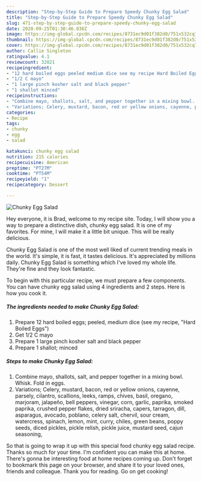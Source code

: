 ```yaml
---
description: "Step-by-Step Guide to Prepare Speedy Chunky Egg Salad"
title: "Step-by-Step Guide to Prepare Speedy Chunky Egg Salad"
slug: 471-step-by-step-guide-to-prepare-speedy-chunky-egg-salad
date: 2020-09-25T01:30:46.036Z
image: https://img-global.cpcdn.com/recipes/8731ec9d01f382d0/751x532cq70/chunky-egg-salad-recipe-main-photo.jpg
thumbnail: https://img-global.cpcdn.com/recipes/8731ec9d01f382d0/751x532cq70/chunky-egg-salad-recipe-main-photo.jpg
cover: https://img-global.cpcdn.com/recipes/8731ec9d01f382d0/751x532cq70/chunky-egg-salad-recipe-main-photo.jpg
author: Callie Singleton
ratingvalue: 4.1
reviewcount: 32821
recipeingredient:
- "12 hard boiled eggs peeled medium dice see my recipe Hard Boiled Eggs"
- "1/2 C mayo"
- "1 large pinch kosher salt and black pepper"
- "1 shallot minced"
recipeinstructions:
- "Combine mayo, shallots, salt, and pepper together in a mixing bowl. Whisk. Fold in eggs."
- "Variations; Celery, mustard, bacon, red or yellow onions, cayenne, parsely, cilantro, scallions, leeks, ramps, chives, basil, oregano, marjoram, jalapeño, bell peppers, vinegar, corn, garlic, paprika, smoked paprika, crushed pepper flakes, dried sriracha, capers, tarragon, dill, asparagus, avocado, poblano, celery salt, chervil, sour cream, watercress, spinach, lemon, mint, curry, chiles, green beans, poppy seeds, diced pickles, pickle relish, pickle juice, mustard seed, cajun seasoning,"
categories:
- Recipe
tags:
- chunky
- egg
- salad

katakunci: chunky egg salad 
nutrition: 215 calories
recipecuisine: American
preptime: "PT27M"
cooktime: "PT54M"
recipeyield: "1"
recipecategory: Dessert

---
```



![Chunky Egg Salad](https://img-global.cpcdn.com/recipes/8731ec9d01f382d0/751x532cq70/chunky-egg-salad-recipe-main-photo.jpg)

Hey everyone, it is Brad, welcome to my recipe site. Today, I will show you a way to prepare a distinctive dish, chunky egg salad. It is one of my favorites. For mine, I will make it a little bit unique. This will be really delicious.

Chunky Egg Salad is one of the most well liked of current trending meals in the world. It's simple, it is fast, it tastes delicious. It's appreciated by millions daily. Chunky Egg Salad is something which I've loved my whole life. They're fine and they look fantastic.




To begin with this particular recipe, we must prepare a few components. You can have chunky egg salad using 4 ingredients and 2 steps. Here is how you cook it.

<!--inarticleads1-->

##### The ingredients needed to make Chunky Egg Salad:

1. Prepare 12 hard boiled eggs; peeled, medium dice (see my recipe, &#34;Hard Boiled Eggs&#34;)
1. Get 1/2 C mayo
1. Prepare 1 large pinch kosher salt and black pepper
1. Prepare 1 shallot; minced




<!--inarticleads2-->

##### Steps to make Chunky Egg Salad:

1. Combine mayo, shallots, salt, and pepper together in a mixing bowl. Whisk. Fold in eggs.
1. Variations; Celery, mustard, bacon, red or yellow onions, cayenne, parsely, cilantro, scallions, leeks, ramps, chives, basil, oregano, marjoram, jalapeño, bell peppers, vinegar, corn, garlic, paprika, smoked paprika, crushed pepper flakes, dried sriracha, capers, tarragon, dill, asparagus, avocado, poblano, celery salt, chervil, sour cream, watercress, spinach, lemon, mint, curry, chiles, green beans, poppy seeds, diced pickles, pickle relish, pickle juice, mustard seed, cajun seasoning,




So that is going to wrap it up with this special food chunky egg salad recipe. Thanks so much for your time. I'm confident you can make this at home. There's gonna be interesting food at home recipes coming up. Don't forget to bookmark this page on your browser, and share it to your loved ones, friends and colleague. Thank you for reading. Go on get cooking!
